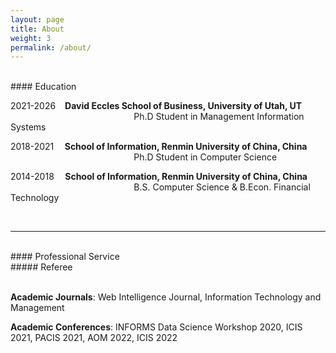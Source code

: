 ```yaml
---
layout: page
title: About
weight: 3
permalink: /about/
---
```


<br>
#### Education 
<br>

2021-2026 &ensp; **David Eccles School of Business, University of Utah, UT**<br>
&emsp; &emsp; &emsp; &emsp; &emsp; &emsp; &emsp; &emsp; &emsp; &emsp; &emsp; Ph.D Student in Management Information Systems 
<br>

2018-2021 &ensp; &thinsp;**School of Information, Renmin University of China, China**<br>
&emsp; &emsp; &emsp; &emsp; &emsp; &emsp; &emsp; &emsp; &emsp; &emsp; &emsp; Ph.D Student in Computer Science 
<br>

2014-2018 &ensp; &thinsp;**School of Information, Renmin University of China, China**<br>
&emsp; &emsp; &emsp; &emsp; &emsp; &emsp; &emsp; &emsp; &emsp; &emsp; &emsp; B.S. Computer Science & B.Econ. Financial Technology <br>

<br>

---
<br>
#### Professional Service
<br>
##### Referee <br>
<br>

**Academic Journals**: Web Intelligence Journal, Information Technology and Management <br>

**Academic Conferences**: INFORMS Data Science Workshop 2020, ICIS 2021, PACIS 2021, AOM 2022, ICIS 2022 <br>



